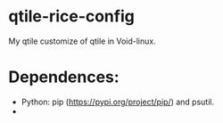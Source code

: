 # qtile-rice-config
My qtile customize of qtile in Void-linux.

# Dependences:
* Python: pip (https://pypi.org/project/pip/) and psutil.
* 
